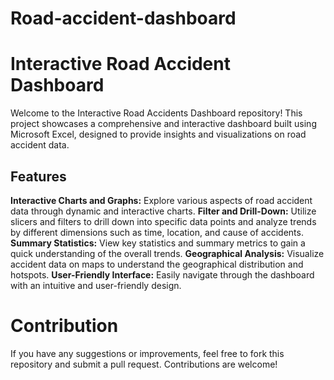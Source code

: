 # Road-accident-dashboard
# Interactive Road Accident Dashboard
Welcome to the Interactive Road Accidents Dashboard repository! This project showcases a comprehensive and interactive dashboard built using Microsoft Excel, designed to provide insights and visualizations on road accident data.
## Features
**Interactive Charts and Graphs:**
Explore various aspects of road accident data through dynamic and interactive charts.
**Filter and Drill-Down:**
Utilize slicers and filters to drill down into specific data points and analyze trends by different dimensions such as time, location, and cause of accidents.
**Summary Statistics:**
View key statistics and summary metrics to gain a quick understanding of the overall trends.
**Geographical Analysis:**
Visualize accident data on maps to understand the geographical distribution and hotspots.
**User-Friendly Interface:**
Easily navigate through the dashboard with an intuitive and user-friendly design.

# Contribution
If you have any suggestions or improvements, feel free to fork this repository and submit a pull request. Contributions are welcome!
